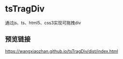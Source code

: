# tsTragDiv
通过js、ts、html5、css3实现可拖拽div

## 预览链接
https://wangxiaozhan.github.io/tsTragDiv/dist/index.html

